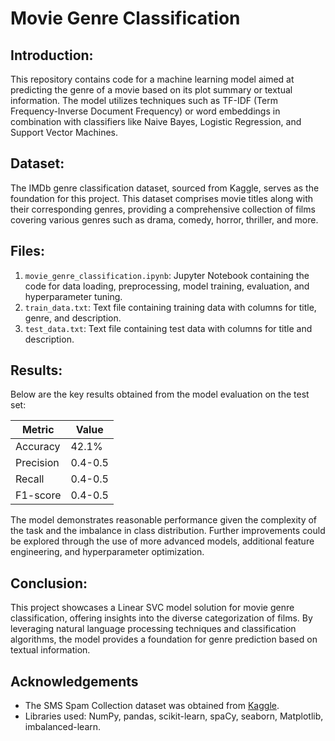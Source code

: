 # Movie Genre Classification

## Introduction:

This repository contains code for a machine learning model aimed at predicting the genre of a movie based on its plot summary or textual information. The model utilizes techniques such as TF-IDF (Term Frequency-Inverse Document Frequency) or word embeddings in combination with classifiers like Naive Bayes, Logistic Regression, and Support Vector Machines.

## Dataset:

The IMDb genre classification dataset, sourced from Kaggle, serves as the foundation for this project. This dataset comprises movie titles along with their corresponding genres, providing a comprehensive collection of films covering various genres such as drama, comedy, horror, thriller, and more.

## Files:

1. `movie_genre_classification.ipynb`: Jupyter Notebook containing the code for data loading, preprocessing, model training, evaluation, and hyperparameter tuning.
2. `train_data.txt`: Text file containing training data with columns for title, genre, and description.
3. `test_data.txt`: Text file containing test data with columns for title and description.

## Results:

Below are the key results obtained from the model evaluation on the test set:

| Metric    | Value    |
|-----------|----------|
| Accuracy  | 42.1%    |
| Precision | 0.4-0.5  |
| Recall    | 0.4-0.5  |
| F1-score  | 0.4-0.5  |

The model demonstrates reasonable performance given the complexity of the task and the imbalance in class distribution. Further improvements could be explored through the use of more advanced models, additional feature engineering, and hyperparameter optimization.

## Conclusion:

This project showcases a Linear SVC model solution for movie genre classification, offering insights into the diverse categorization of films. By leveraging natural language processing techniques and classification algorithms, the model provides a foundation for genre prediction based on textual information.

## Acknowledgements

- The SMS Spam Collection dataset was obtained from [Kaggle](https://www.kaggle.com/datasets/hijest/genre-classification-dataset-imdb).
- Libraries used: NumPy, pandas, scikit-learn, spaCy, seaborn, Matplotlib, imbalanced-learn.

